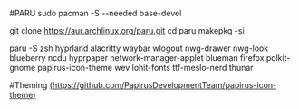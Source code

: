 #PARU
sudo pacman -S --needed base-devel

git clone https://aur.archlinux.org/paru.git
cd paru
makepkg -si



paru -S zsh hyprland alacritty waybar wlogout nwg-drawer nwg-look blueberry ncdu hyprpaper network-manager-applet blueman firefox
polkit-gnome papirus-icon-theme wev lohit-fonts ttf-meslo-nerd thunar

#Theming
[(https://github.com/PapirusDevelopmentTeam/papirus-icon-theme)](https://github.com/PapirusDevelopmentTeam/papirus-icon-theme)
